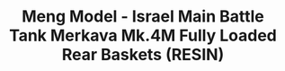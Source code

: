 ---
layout: product
title: "Meng Model - Israel Main Battle Tank Merkava Mk.4M Fully Loaded Rear Baskets (RESIN)"
price: "6500" 
desc: "N/A"
img_path: "/assets/img/MM-SPS-056.jpg"
brand: "N/A"
available: false
special_offer: false
new: false
soon: false
cat: "010000"
subcat: "011000"
subsubcat: "0N/A"
sifra: "MM-SPS-056"
popular: false
---